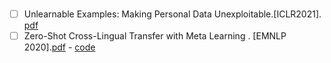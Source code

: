 ### 
- [ ] Unlearnable Examples:  Making Personal Data Unexploitable.[ICLR2021]. [pdf](https://arxiv.org/pdf/2101.04898.pdf)
- [ ] Zero-Shot Cross-Lingual Transfer with Meta Learning . [EMNLP 2020].[pdf](https://www.aclweb.org/anthology/2020.emnlp-main.368.pdf) - [code](https://github.com/copenlu/X-MAML)
